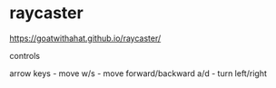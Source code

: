 # raycaster

https://goatwithahat.github.io/raycaster/

controls

arrow keys - move
w/s - move forward/backward
a/d - turn left/right
